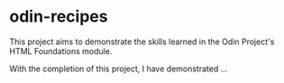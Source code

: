 # odin-recipes

This project aims to demonstrate the skills learned in the Odin Project's HTML Foundations module. 

With the completion of this project, I have demonstrated ...